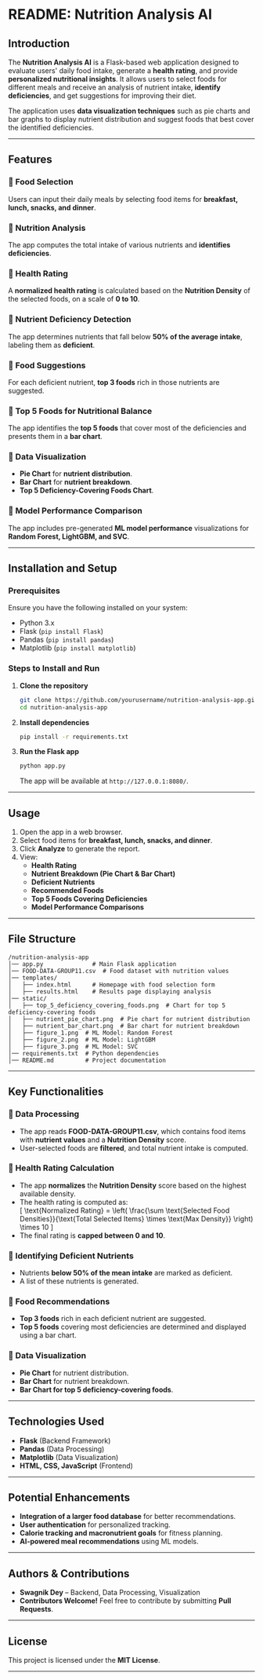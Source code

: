 # README: Nutrition Analysis AI

## Introduction  
The **Nutrition Analysis AI** is a Flask-based web application designed to evaluate users' daily food intake, generate a **health rating**, and provide **personalized nutritional insights**. It allows users to select foods for different meals and receive an analysis of nutrient intake, **identify deficiencies**, and get suggestions for improving their diet.  

The application uses **data visualization techniques** such as pie charts and bar graphs to display nutrient distribution and suggest foods that best cover the identified deficiencies.  

---

## Features  
### 🔹 Food Selection  
Users can input their daily meals by selecting food items for **breakfast, lunch, snacks, and dinner**.  

### 🔹 Nutrition Analysis  
The app computes the total intake of various nutrients and **identifies deficiencies**.  

### 🔹 Health Rating  
A **normalized health rating** is calculated based on the **Nutrition Density** of the selected foods, on a scale of **0 to 10**.  

### 🔹 Nutrient Deficiency Detection  
The app determines nutrients that fall below **50% of the average intake**, labeling them as **deficient**.  

### 🔹 Food Suggestions  
For each deficient nutrient, **top 3 foods** rich in those nutrients are suggested.  

### 🔹 Top 5 Foods for Nutritional Balance  
The app identifies the **top 5 foods** that cover most of the deficiencies and presents them in a **bar chart**.  

### 🔹 Data Visualization  
- **Pie Chart** for **nutrient distribution**.  
- **Bar Chart** for **nutrient breakdown**.  
- **Top 5 Deficiency-Covering Foods Chart**.  

### 🔹 Model Performance Comparison  
The app includes pre-generated **ML model performance** visualizations for **Random Forest, LightGBM, and SVC**.  

---

## Installation and Setup  

### Prerequisites  
Ensure you have the following installed on your system:  
- Python 3.x  
- Flask (`pip install Flask`)  
- Pandas (`pip install pandas`)  
- Matplotlib (`pip install matplotlib`)  

### Steps to Install and Run  

1. **Clone the repository**  
   ```sh
   git clone https://github.com/yourusername/nutrition-analysis-app.git
   cd nutrition-analysis-app
   ```

2. **Install dependencies**  
   ```sh
   pip install -r requirements.txt
   ```

3. **Run the Flask app**  
   ```sh
   python app.py
   ```
   The app will be available at `http://127.0.0.1:8080/`.  

---

## Usage  

1. Open the app in a web browser.  
2. Select food items for **breakfast, lunch, snacks, and dinner**.  
3. Click **Analyze** to generate the report.  
4. View:  
   - **Health Rating**  
   - **Nutrient Breakdown (Pie Chart & Bar Chart)**  
   - **Deficient Nutrients**  
   - **Recommended Foods**  
   - **Top 5 Foods Covering Deficiencies**  
   - **Model Performance Comparisons**  

---

## File Structure  

```
/nutrition-analysis-app
│── app.py              # Main Flask application  
│── FOOD-DATA-GROUP11.csv  # Food dataset with nutrition values  
│── templates/  
│   ├── index.html      # Homepage with food selection form  
│   ├── results.html    # Results page displaying analysis  
│── static/  
│   ├── top_5_deficiency_covering_foods.png  # Chart for top 5 deficiency-covering foods  
│   ├── nutrient_pie_chart.png  # Pie chart for nutrient distribution  
│   ├── nutrient_bar_chart.png  # Bar chart for nutrient breakdown  
│   ├── figure_1.png  # ML Model: Random Forest  
│   ├── figure_2.png  # ML Model: LightGBM  
│   ├── figure_3.png  # ML Model: SVC  
│── requirements.txt  # Python dependencies  
│── README.md         # Project documentation  
```

---

## Key Functionalities  

### 🔹 Data Processing  
- The app reads **FOOD-DATA-GROUP11.csv**, which contains food items with **nutrient values** and a **Nutrition Density** score.  
- User-selected foods are **filtered**, and total nutrient intake is computed.  

### 🔹 Health Rating Calculation  
- The app **normalizes** the **Nutrition Density** score based on the highest available density.  
- The health rating is computed as:  
  \[
  \text{Normalized Rating} = \left( \frac{\sum \text{Selected Food Densities}}{\text{Total Selected Items} \times \text{Max Density}} \right) \times 10
  \]
- The final rating is **capped between 0 and 10**.  

### 🔹 Identifying Deficient Nutrients  
- Nutrients **below 50% of the mean intake** are marked as deficient.  
- A list of these nutrients is generated.  

### 🔹 Food Recommendations  
- **Top 3 foods** rich in each deficient nutrient are suggested.  
- **Top 5 foods** covering most deficiencies are determined and displayed using a bar chart.  

### 🔹 Data Visualization  
- **Pie Chart** for nutrient distribution.  
- **Bar Chart** for nutrient breakdown.  
- **Bar Chart for top 5 deficiency-covering foods**.  

---

## Technologies Used  
- **Flask** (Backend Framework)  
- **Pandas** (Data Processing)  
- **Matplotlib** (Data Visualization)  
- **HTML, CSS, JavaScript** (Frontend)  

---

## Potential Enhancements  
- **Integration of a larger food database** for better recommendations.  
- **User authentication** for personalized tracking.  
- **Calorie tracking and macronutrient goals** for fitness planning.  
- **AI-powered meal recommendations** using ML models.  

---

## Authors & Contributions  
- **Swagnik Dey** – Backend, Data Processing, Visualization  
- **Contributors Welcome!** Feel free to contribute by submitting **Pull Requests**.  

---

## License  
This project is licensed under the **MIT License**.  

---
